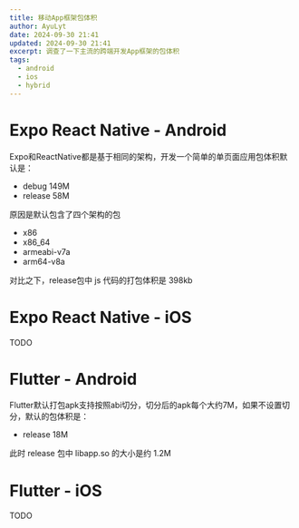 ```yaml
---
title: 移动App框架包体积
author: AyuLyt
date: 2024-09-30 21:41
updated: 2024-09-30 21:41
excerpt: 调查了一下主流的跨端开发App框架的包体积
tags:
  - android
  - ios
  - hybrid
---
```

# Expo React Native - Android

Expo和ReactNative都是基于相同的架构，开发一个简单的单页面应用包体积默认是：

- debug 149M
- release 58M

原因是默认包含了四个架构的包

- x86
- x86_64
- armeabi-v7a
- arm64-v8a

对比之下，release包中 js 代码的打包体积是 398kb


# Expo React Native - iOS

TODO


# Flutter - Android

Flutter默认打包apk支持按照abi切分，切分后的apk每个大约7M，如果不设置切分，默认的包体积是：

- release 18M

此时 release 包中 libapp.so 的大小是约 1.2M


# Flutter - iOS

TODO
